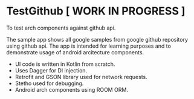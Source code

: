 # TestGithub [   WORK IN PROGRESS  ]
To test arch components against github api.

The sample app shows all google samples from google github repository using github api. The app is intended for learning purposes and to demonstrate usage of android arcitecture components.

- UI code is written in Kotlin from scratch.
- Uses Dagger for DI injection.
- Retrofit and GSON library used for network requests.
- Stetho used for debugging.
- Android arch components using ROOM ORM.


